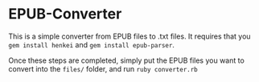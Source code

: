 # EPUB-Converter

This is a simple converter from EPUB files to .txt files. It requires that you `gem install henkei` and `gem install epub-parser`.

Once these steps are completed, simply put the EPUB files you want to convert into the `files/` folder, and run `ruby converter.rb`
